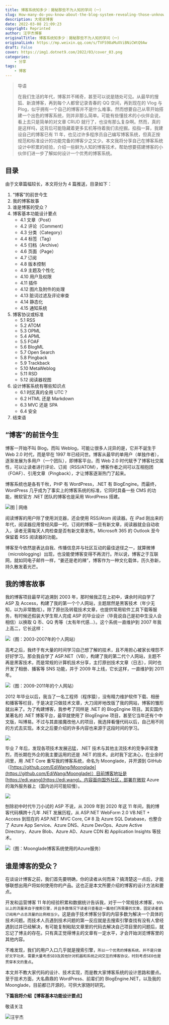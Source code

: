 ```yaml
---
title: 博客系统知多少：揭秘那些不为人知的学问（一）
slug: How-many-do-you-know-about-the-blog-system-revealing-those-unknown-knowledge-1
description: 大佬说博客
date: 2022-03-08 21:09:23
copyright: Reprinted
author: 汪宇杰博客
originalTitle: 博客系统知多少：揭秘那些不为人知的学问（一）
originalLink: https://mp.weixin.qq.com/s/TVFS98aMuXViBNiCWtQ9Aw
draft: False
cover: https://img1.dotnet9.com/2022/03/cover_03.png
categories: 
    - 分享
tags: 
    - 博客
---
```


> 导语
>
> 在我们生活的年代，博客并不稀奇，甚至可以说是随处可见。从最早的搜狐、新浪博客，再到每个人都曾记录青春的 QQ 空间，再到现在的 Vlog 与 Plog，似乎拥有一个自己的博客并不是什么难事。然而想要自己从零开始搭建一个出色的博客系统，则并非那么简单。可能有些懂技术的小伙伴会说，看上去只是简单的对文章 CRUD 就行了，也没有那么复杂啊。然而，真的是这样吗，这背后可能隐藏着更多玄机等待着我们去挖掘。掐指一算，我建设自己的博客已有 11 年，也见过许多程序员自己编写博客系统，但真正按规范和标准设计的功能完备的博客少之又少。本文我将分享自己在博客系统设计中积累的经验，介绍一些鲜为人知的博客技术，帮助想要搭建博客的小伙伴们进一步了解如何设计一个优秀的博客系统。

## 目录

由于文章篇幅较长，本文将分为 4 篇推送，目录如下：

1. “博客”的前世今生
2. 我的博客故事
3. 谁是博客的受众？
4. 博客基本功能设计要点
   - 4.1 文章（Post）
   - 4.2 评论（Comment）
   - 4.3 分类（Category）
   - 4.4 标签（Tag）
   - 4.5 归档（Archive）
   - 4.6 页面（Page）
   - 4.7 订阅
   - 4.8 版本控制
   - 4.9 主题及个性化
   - 4.10 用户及权限
   - 4.11 插件
   - 4.12 图片及附件的处理
   - 4.13 脏词过滤及评论审查
   - 4.14 静态化
   - 4.15 通知系统
5. 博客协议或标准
   - 5.1 RSS
   - 5.2 ATOM
   - 5.3 OPML
   - 5.4 APML
   - 5.5 FOAF
   - 5.6 BlogML
   - 5.7 Open Search
   - 5.8 Pingback
   - 5.9 Trackback
   - 5.10 MetaWeblog
   - 5.11 RSD
   - 5.12 阅读器视图
6. 设计博客系统有哪些知识点
   - 6.1 时区真的全用 UTC？
   - 6.2 HTML 还是 Markdown
   - 6.3 MVC 还是 SPA
   - 6.4 安全
7. 结束语

## “博客”的前世今生

博客一开始不叫 Blog，而叫 Weblog，可能让很多人诧异的是，它并不诞生于 Web 2.0 时代，而是早在 1997 年已经问世。博客从最早的单用户（单独作者），逐渐发展为多用户（一个团队），即博客平台。而 Web 2.0 时代赋予了博客社交属性，可以让读者进行评论、订阅（RSS/ATOM），博客作者之间可以互相抱团（FOAF）、引用文章（Pingback），才让博客逐渐热门了起来。

博客系统也是各有千秋，PHP 有 WordPress，.NET 有 BlogEngine。而最终，WordPress 几乎成为了事实上的博客系统的标准，它同时具备一些 CMS 的功能，微软官方 .NET 团队的博客也是采用 WordPress 搭建。

![图 | 网络](https://img1.dotnet9.com/2022/03/0301.gif)

阅读博客的用户除了使用浏览器，还会使用 RSS/Atom 阅读器。在 iPad 刚出来的年代，阅读器应用曾经风靡一时。订阅的博客一旦有新文章，阅读器就会自动收入，读者无需每天人肉检查是否有新文章发布。Microsoft 365 的 Outlook 至今保留着 RSS 阅读器的功能。

博客至今依然是表达自我、传播信息并与社区互动的最佳途径之一，就算微博（microblogging）出现，也没能使博客变得不再流行。所以说，博客之于互联网，就如同电子邮件一样，“姜还是老的辣”，博客作为一种文化载体，历久弥新，持久散发着光芒。

## 我的博客故事

我的博客项目最早可追溯到 2003 年，那时候我正在上初中，课余时间自学了 ASP 及 Access，构建了我的第一个个人网站，主题居然是黑客技术（年少无知，以为非常酷炫）。除了原创及转载技术文章，也提供常用软件工具下载等服务，有时候还假装大学生帮人完成 ASP 的毕业设计（毕竟说自己是初中生没人会相信）以换取 Q 币、QQ 秀等（太有年代感…）。这个系统一直维护到 2007 年我上高二，它长这样：

![（图：2003-2007年的个人网站）](https://img1.dotnet9.com/2022/03/0302.jpg)

高考之后，我终于有大量的时间学习自己想了解的技术，且不用担心被家长埋怨不好好学习。那会我自学了 ASP.NET（VB），构建了我的第二代个人网站，主题不再是黑客技术，而是常规的计算机技术分享，主打原创技术文章（日志），同时也开发了相册、播客等 SNS 功能，并于 2009 年上线，它长这样，一直维护到 2011 年。

![（图：2009-2011年的个人网站）](https://img1.dotnet9.com/2022/03/0303.png)

2012 年毕业以后，我当了一名工程师（程序猿），没有精力维护软件下载、相册和播客等栏目，于是决定只做技术文章，大刀阔斧地改版了我的网站，博客的雏形就出来了。为了构建博客，我参考了同样是 .NET 的 BlogEngine 项目。其实国内某著名的 .NET 博客平台，最早就使用了 BlogEngine 项目，甚至它当年还有个中文版，叫博易。不过与其直接魔改他人的项目，我选择看懂代码以后，自己用不同的方式去实现。本文之后要介绍的许多内容也来源于这段时间的学习。

![](https://img1.dotnet9.com/2022/03/0304.png)

毕业 7 年后，发现各项技术发展迅猛，.NET 技术与其他主流技术的竞争非常激烈，而长期在外企的我主要运用的还是 .NET 的技术。此时我下定决心，在业余时间里，用 .NET Core 重写我的博客系统，命名为 Moonglade，并开源到 GitHub（[https://github.com/EdiWang/Moonglade](https://github.com/EdiWang/Moonglade)）目前博客地址是 [https://edi.wang](https://edi.wang)。内容面向国外社区，部署在微软 Azure 的海外服务器上（国内访问可能较慢）。

![](https://img1.dotnet9.com/2022/03/0305.gif)

刨除初中时代牛刀小试的 ASP 不说，从 2009 年到 2020 年这 11 年间，我的博客代码横跨十几年 .NET 发展历程，从 ASP.NET WebForm 2.0 VB.NET + Access 到现在的 ASP.NET MVC Core, C# 8 及 Azure SQL Database，也整合了 Azure App Service、Azure DNS、Azure DevOps、Azure Active Directory、Azure Blob、Azure AD、Azure CDN 和 Application Insights 等技术。

![（图：Moonglade博客系统使用的Azure服务）](https://img1.dotnet9.com/2022/03/0306.png)

## 谁是博客的受众？

在谈设计博客之前，我们首先要明确，你的读者从何而来？搞清楚这一点后，才能够联想出用户将如何使用你的产品。这也正是本文所要介绍的博客的设计方法和要点。

开发和运营博客 11 年的经验积累和数据统计告诉我，对于一个常规技术博客，`95%以上的流量来自于搜索引擎，并且多数情况下读者只查看这一篇他们所需要的文章，固定读者或订阅用户占总流量的比例相当少`。这是由于技术博客分享的内容多数为解决一个具体的技术问题。而技术人员遇到技术问题的第一反应就是去搜索引擎查找有没有人曾经遇到过并已经解决，有可能复制粘贴文章里的代码去解决自己项目里的问题后，就忘记了博主的存在。只有真正觉得博主的文章有一定水平，才会开始浏览博客里的其他内容。

不难发现，我们的用户入口几乎就是搜索引擎，`所以一个优秀的博客系统，并不是只做好文字功夫，需要大量考虑SEO及其他针对机器和系统之间交互的博客协议，时刻考虑SEO也是贯穿本文的重点`。

本文并不教大家代码的设计、技术实现，而是教大家博客系统的设计思路和要点。至于技术方面，大名鼎鼎的 WordPress、前辈们的 BlogEngine.NET，以及我的 Moonglade，目前都已开源的，可供大家随时研究。

**下篇我将介绍【博客基本功能设计要点】**

敬请关注

![汪宇杰](https://img1.dotnet9.com/2022/03/0307.png)
